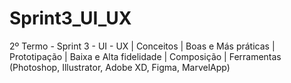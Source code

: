 # Sprint3_UI_UX
2º Termo - Sprint 3 - UI - UX  | Conceitos | Boas e Más práticas | Prototipação | Baixa e Alta fidelidade | Composição | Ferramentas (Photoshop, Illustrator, Adobe XD, Figma, MarvelApp)
